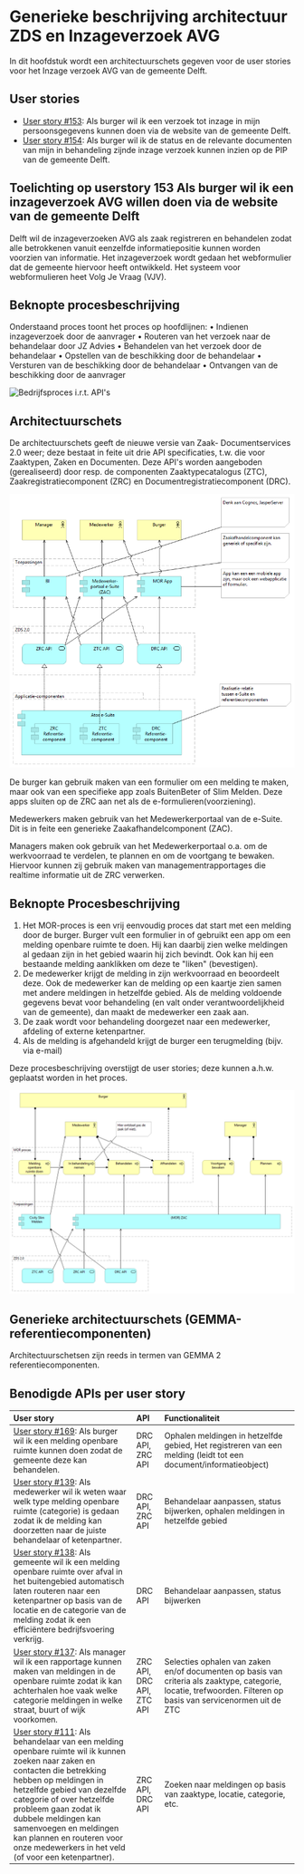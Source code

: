 # Generieke beschrijving architectuur ZDS en Inzageverzoek AVG

In dit hoofdstuk wordt een architectuurschets gegeven voor de user stories voor het Inzage verzoek AVG van de gemeente Delft.

## User stories

* [User story #153](https://github.com/VNG-Realisatie/gemma-zaken/issues/153): Als burger wil ik een verzoek tot inzage in mijn persoonsgegevens kunnen doen via de website van de gemeente Delft.
* [User story #154](https://github.com/VNG-Realisatie/gemma-zaken/issues/154): Als burger wil ik de status en de relevante documenten van mijn in behandeling zijnde inzage verzoek kunnen inzien op de PIP van de gemeente Delft.

## Toelichting op userstory 153 Als burger wil ik een inzageverzoek AVG willen doen via de website van de gemeente Delft

Delft wil de inzageverzoeken AVG als zaak registreren en behandelen zodat alle betrokkenen vanuit eenzelfde informatiepositie kunnen worden voorzien van informatie. Het inzageverzoek wordt gedaan het webformulier dat de gemeente hiervoor heeft ontwikkeld. Het systeem voor webformulieren heet Volg Je Vraag (VJV). 

## Beknopte procesbeschrijving

Onderstaand proces toont het proces op hoofdlijnen:
•	Indienen inzageverzoek door de aanvrager
•	Routeren van het verzoek naar de behandelaar door JZ Advies
•	Behandelen van het verzoek door de behandelaar
•	Opstellen van de beschikking door de behandelaar
•	Versturen van de beschikking door de behandelaar
•	Ontvangen van de beschikking door de aanvrager

![Bedrijfsproces i.r.t. API's](.\Delft-Inzageverzoek/Proces%20view%20Inzageverzoek%20AVG.png?raw=true)

## Architectuurschets
De architectuurschets geeft de nieuwe versie van Zaak- Documentservices 2.0 weer; deze bestaat in feite uit drie API specificaties, t.w. die voor Zaaktypen, Zaken en Documenten. Deze API's worden aangeboden (gerealiseerd) door resp. de componenten Zaaktypecatalogus (ZTC), Zaakregistratiecomponent (ZRC) en Documentregistratiecomponent (DRC). 

![Architectuurschets t.b.v. Dimpact MOR](./bestanden/Dimpact/apis-componenten.png?raw=true)

De burger kan gebruik maken van een formulier om een melding te maken, maar ook van een specifieke app zoals BuitenBeter of Slim Melden. Deze apps sluiten op de ZRC aan net als de e-formulieren(voorziening).

Medewerkers maken gebruik van het Medewerkerportaal van de e-Suite. Dit is in feite een generieke Zaakafhandelcomponent (ZAC).

Managers maken ook gebruik van het Medewerkerportaal o.a. om de werkvoorraad te verdelen, te plannen en om de voortgang te bewaken. Hiervoor kunnen zij gebruik maken van managementrapportages die realtime informatie uit de ZRC verwerken.


## Beknopte Procesbeschrijving
1. Het MOR-proces is een vrij eenvoudig proces dat start met een melding door de burger. Burger vult een formulier in of gebruikt een app om een melding openbare ruimte te doen. Hij kan daarbij zien welke meldingen al gedaan zijn in het gebied waarin hij zich bevindt. Ook kan hij een bestaande melding aanklikken om deze te "liken" (bevestigen).
2. De medewerker krijgt de melding in zijn werkvoorraad en beoordeelt deze. Ook de medewerker kan de melding op een kaartje zien samen met andere meldingen in hetzelfde gebied. Als de melding voldoende gegevens bevat voor behandeling (en valt onder verantwoordelijkheid van de gemeente), dan maakt de medewerker een zaak aan.
3. De zaak wordt voor behandeling doorgezet naar een medewerker, afdeling of externe ketenpartner.
4. Als de melding is afgehandeld krijgt de burger een terugmelding (bijv. via e-mail)

Deze procesbeschrijving overstijgt de user stories; deze kunnen a.h.w. geplaatst worden in het proces.

![Bedrijfsproces i.r.t. API's](./bestanden/Dimpact/mor-proces.png?raw=true)


## Generieke architectuurschets (GEMMA-referentiecomponenten)
Architectuurschetsen zijn reeds in termen van GEMMA 2 referentiecomponenten.


## Benodigde APIs per user story

| User story | API | Functionaliteit |
|:------------|:-----|:-----------------|
| [User story #169](https://github.com/VNG-Realisatie/gemma-zaken/issues/169): Als burger wil ik een melding openbare ruimte kunnen doen zodat de gemeente deze kan behandelen. | DRC API, ZRC API | Ophalen meldingen in hetzelfde gebied, Het registreren van een melding (leidt tot een document/informatieobject) |
| [User story #139](https://github.com/VNG-Realisatie/gemma-zaken/issues/139): Als medewerker wil ik weten waar welk type melding openbare ruimte (categorie) is gedaan zodat ik de melding kan doorzetten naar de juiste behandelaar of ketenpartner. | DRC API, ZRC API | Behandelaar aanpassen, status bijwerken, ophalen meldingen in hetzelfde gebied |
| [User story #138](https://github.com/VNG-Realisatie/gemma-zaken/issues/138): Als gemeente wil ik een melding openbare ruimte over afval in het buitengebied automatisch laten routeren naar een ketenpartner op basis van de locatie en de categorie van de melding zodat ik een efficiëntere bedrijfsvoering verkrijg. | DRC API | Behandelaar aanpassen, status bijwerken | 
| [User story #137](https://github.com/VNG-Realisatie/gemma-zaken/issues/137): Als manager wil ik een rapportage kunnen maken van meldingen in de openbare ruimte zodat ik kan achterhalen hoe vaak welke categorie meldingen in welke straat, buurt of wijk voorkomen. | ZRC API, DRC API, ZTC API | Selecties ophalen van zaken en/of documenten op basis van criteria als zaaktype, categorie, locatie, trefwoorden. Filteren op basis van servicenormen uit de ZTC |
| [User story #111](https://github.com/VNG-Realisatie/gemma-zaken/issues/111): Als behandelaar van een melding openbare ruimte wil ik kunnen zoeken naar zaken en contacten die betrekking hebben op meldingen in hetzelfde gebied van dezelfde categorie of over hetzelfde probleem gaan zodat ik dubbele meldingen kan samenvoegen en meldingen kan plannen en routeren voor onze medewerkers in het veld (of voor een ketenpartner). | ZRC API, DRC API | Zoeken naar meldingen op basis van zaaktype, locatie, categorie, etc.  ||


